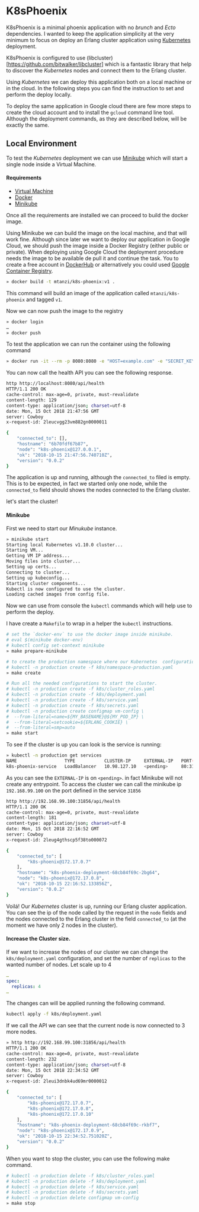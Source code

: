 # K8sPhoenix

K8sPhoenix is a minimal phoenix application with no _brunch_ and _Ecto_ dependencies. I wanted to keep the application simplicity at the very minimum to focus on deploy an Erlang cluster application using [Kubernetes](https://kubernetes.io/) deployment.

K8sPhoenix is configured to use (libcluster)[https://github.com/bitwalker/libcluster] which is a fantastic library that help to discover the _Kubernetes_ nodes and connect them to the Erlang cluster.

Using _Kubernetes_ we can deploy this application both on a local machine or in the cloud. In the following steps you can find the instruction to set and perform the deploy locally.

To deploy the same application in Google cloud there are few more steps to create the cloud account and to install the `gcloud` command line tool. Although the deployment commands, as they are described below, will be exactly the same.

## Local Environment

To test the _Kubernetes_ deployment we can use [Minikube](https://kubernetes.io/docs/setup/minikube/) which will start a single node inside a Virtual Machine.

#### Requirements

- [Virtual Machine](https://www.virtualbox.org/)
- [Docker](https://www.docker.com/)
- [Minikube](https://kubernetes.io/docs/setup/minikube/)

Once all the requirements are installed we can proceed to build the docker image.

Using Minikube we can build the image on the local machine, and that will work fine. Although since later we want to deploy our application in Google Cloud, we should  push the image inside a Docker Registry (either public or private). When deploying using Google Cloud the deployment procedure needs the image to be available de pull it and continue the task.
You to create a free account in [DockerHub](https://hub.docker.com/)  or alternatively you could used [Google Container Registry](https://cloud.google.com/container-registry/).


```bash
» docker build -t mtanzi/k8s-phoenix:v1 .
```

This command will build an image of the application called `mtanzi/k8s-phoenix` and tagged `v1`.

Now we can now push the image to the registry

```bash
» docker login
…
» docker push
```

To test the application we can run the container using the following command

```bash
» docker run -it --rm -p 8080:8080 -e "HOST=example.com" -e "SECRET_KEY=very-secret-key" -e "MY_BASENAME=k8s-phoenix" -e "MY_POD_IP=127.0.0.1" -e "ERLANG_COOKIE=erl-token" mtanzi/k8s-phoenix:v2
```

You can now call the health API you can see the following response.

```bash
http http://localhost:8080/api/health
HTTP/1.1 200 OK
cache-control: max-age=0, private, must-revalidate
content-length: 129
content-type: application/json; charset=utf-8
date: Mon, 15 Oct 2018 21:47:56 GMT
server: Cowboy
x-request-id: 2leucvgg23vm882gn0000011

{
    "connected_to": [],
    "hostname": "6b70fdf67b87",
    "node": "k8s-phoenix@127.0.0.1",
    "ok": "2018-10-15 21:47:56.740710Z",
    "version": "0.0.2"
}
```

The application is up and running, although the `connected_to` filed is empty. This is to be expected, in fact we started only one node, while the `connected_to` field should shows the nodes connected to the Erlang cluster.

let's start the cluster!

#### Minikube

First we need to start our _Minukube_ instance.

```bash
» minikube start
Starting local Kubernetes v1.10.0 cluster...
Starting VM...
Getting VM IP address...
Moving files into cluster...
Setting up certs...
Connecting to cluster...
Setting up kubeconfig...
Starting cluster components...
Kubectl is now configured to use the cluster.
Loading cached images from config file.
```

Now we can use from console the `kubectl` commands which will help use to perform the deploy.

I have create a `Makefile` to wrap in a helper the `kubectl` instructions.

```bash
# set the `docker-env` to use the docker image inside minikube.
# eval $(minikube docker-env)
# kubectl config set-context minikube
» make prepare-minikube

# to create the production namespace where our Kubernetes  configurations will be deployed.
# kubectl -n production create -f k8s/namespace-production.yaml
» make create

# Run all the needed configurations to start the cluster.
# kubectl -n production create -f k8s/cluster_roles.yaml
# kubectl -n production create -f k8s/deployment.yaml
# kubectl -n production create -f k8s/service.yaml
# kubectl -n production create -f k8s/secrets.yaml
# kubectl -n production create configmap vm-config \
#  --from-literal=name=${MY_BASENAME}@${MY_POD_IP} \
#  --from-literal=setcookie=${ERLANG_COOKIE} \
#  --from-literal=smp=auto
» make start
```

To see if the cluster is up you can look is the service is running:

```bash
» kubectl -n production get services
NAME                  TYPE           CLUSTER-IP     EXTERNAL-IP   PORT(S)        AGE
k8s-phoenix-service   LoadBalancer   10.98.127.10   <pending>     80:31856/TCP   7s
```

As you can see the `EXTERNAL-IP` is on `<pending>`. in fact Minikube will not create any entrypoint. To access the cluster we can call the minikube ip `192.168.99.100` on the port defined in the service `31856`

```bash
http http://192.168.99.100:31856/api/health
HTTP/1.1 200 OK
cache-control: max-age=0, private, must-revalidate
content-length: 181
content-type: application/json; charset=utf-8
date: Mon, 15 Oct 2018 22:16:52 GMT
server: Cowboy
x-request-id: 2leug4gthscp5f38to000072

{
    "connected_to": [
        "k8s-phoenix@172.17.0.7"
    ],
    "hostname": "k8s-phoenix-deployment-68cb84f69c-2bg64",
    "node": "k8s-phoenix@172.17.0.8",
    "ok": "2018-10-15 22:16:52.133856Z",
    "version": "0.0.2"
}
```

Voilá! Our _Kubernetes_ cluster is up, running our Erlang cluster application.
You can see the ip of the node called by the request in the `node` fields and the nodes connected to the Erlang cluster in the field `connected_to` (at the moment we have only 2 nodes in the cluster).

#### Increase the Cluster size.

If we want to increase the nodes of our cluster we can change the `k8s/deployment.yaml` configuration, and set the number of `replicas` to the wanted number of nodes. Let scale up to 4

```yaml
…
spec:
  replicas: 4
…
```

The changes can will be applied running the following command.

```bash
kubectl apply -f k8s/deployment.yaml
```

If we call the API we can see that the current node is now connected to 3 more nodes.

```bash
» http http://192.168.99.100:31856/api/health
HTTP/1.1 200 OK
cache-control: max-age=0, private, must-revalidate
content-length: 232
content-type: application/json; charset=utf-8
date: Mon, 15 Oct 2018 22:34:52 GMT
server: Cowboy
x-request-id: 2leui3dnbk4ud69mr0000012

{
    "connected_to": [
        "k8s-phoenix@172.17.0.7",
        "k8s-phoenix@172.17.0.8",
        "k8s-phoenix@172.17.0.10"
    ],
    "hostname": "k8s-phoenix-deployment-68cb84f69c-rkbf7",
    "node": "k8s-phoenix@172.17.0.9",
    "ok": "2018-10-15 22:34:52.751020Z",
    "version": "0.0.2"
}
```

When you want to stop the cluster, you can use the following make command.

```bash
# kubectl -n production delete -f k8s/cluster_roles.yaml
# kubectl -n production delete -f k8s/deployment.yaml
# kubectl -n production delete -f k8s/service.yaml
# kubectl -n production delete -f k8s/secrets.yaml
# kubectl -n production delete configmap vm-config
» make stop
```
